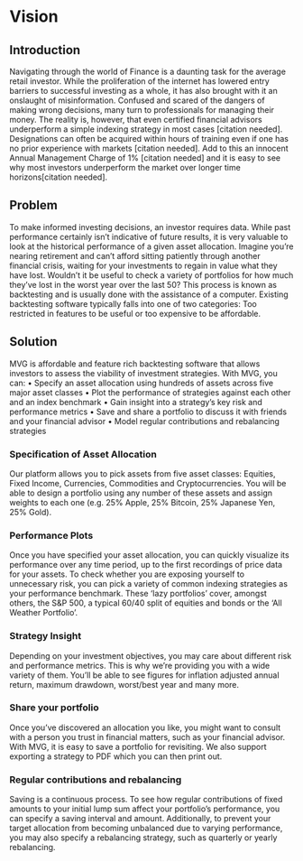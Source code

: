 # Vision

## Introduction

Navigating through the world of Finance is a daunting task for the average retail investor. While the proliferation of the internet has lowered entry barriers to successful investing as a whole, it has also brought with it an onslaught of misinformation. Confused and scared of the dangers of making wrong decisions, many turn to professionals for managing their money. The reality is, however, that even certified financial advisors underperform a simple indexing strategy in most cases [citation needed]. Designations can often be acquired within hours of training even if one has no prior experience with markets [citation needed]. Add to this an innocent Annual Management Charge of 1% [citation needed] and it is easy to see why most investors underperform the market over longer time horizons[citation needed].

## Problem

To make informed investing decisions, an investor requires data. While past performance certainly isn’t indicative of future results, it is very valuable to look at the historical performance of a given asset allocation. 
Imagine you’re nearing retirement and can’t afford sitting patiently through another financial crisis, waiting for your investments to regain in value what they have lost. Wouldn’t it be useful to check a variety of portfolios for how much they’ve lost in the worst year over the last 50?
This process is known as backtesting and is usually done with the assistance of a computer. Existing backtesting software typically falls into one of two categories: Too restricted in features to be useful or too expensive to be affordable.

## Solution

MVG is affordable and feature rich backtesting software that allows investors to assess the viability of investment strategies. With MVG, you can:
• Specify an asset allocation using hundreds of assets across five major asset classes
• Plot the performance of strategies against each other and an index benchmark 
• Gain insight into a strategy’s key risk and performance metrics
• Save and share a portfolio to discuss it with friends and your financial advisor
• Model regular contributions and rebalancing strategies

### Specification of Asset Allocation

Our platform allows you to pick assets from five asset classes: Equities, Fixed Income, Currencies, Commodities and Cryptocurrencies. You will be able to design a portfolio using any number of these assets and assign weights to each one (e.g. 25% Apple, 25% Bitcoin, 25% Japanese Yen, 25% Gold). 

### Performance Plots

Once you have specified your asset allocation, you can quickly visualize its performance over any time period, up to the first recordings of price data for your assets. To check whether you are exposing yourself to unnecessary risk, you can pick a variety of common indexing strategies as your performance benchmark. These ‘lazy portfolios’ cover, amongst others, the S&P 500, a typical 60/40 split of equities and bonds or the ‘All Weather Portfolio’.

### Strategy Insight

Depending on your investment objectives, you may care about different risk and performance metrics. This is why we’re providing you with a wide variety of them. You’ll be able to see figures for inflation adjusted annual return, maximum drawdown, worst/best year and many more.

### Share your portfolio

Once you’ve discovered an allocation you like, you might want to consult with a person you trust in financial matters, such as your financial advisor. With MVG, it is easy to save a portfolio for revisiting. We also support exporting a strategy to PDF which you can then print out.

### Regular contributions and rebalancing

Saving is a continuous process. To see how regular contributions of fixed amounts to your initial lump sum affect your portfolio’s performance, you can specify a saving interval and amount. Additionally, to prevent your target allocation from becoming unbalanced due to varying performance, you may also specify a rebalancing strategy, such as quarterly or yearly rebalancing.

